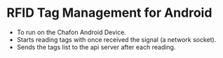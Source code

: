 # RFID Tag Management for Android
- To run on the Chafon Android Device.
- Starts reading tags with once received the signal (a network socket).
- Sends the tags list to the api server after each reading.
